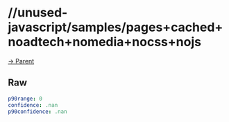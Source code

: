 
# //unused-javascript/samples/pages+cached+noadtech+nomedia+nocss+nojs

[→ Parent](../..)


## Raw


```yaml
p90range: 0
confidence: .nan
p90confidence: .nan

```

